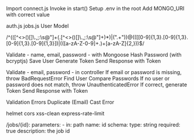 <!-- Database Connection -->

  Import connect.js
  Invoke in start()
  Setup .env in the root
  Add MONGO_URI with correct value

<!-- Routers -->
  auth.js
  jobs.js
  User Model

<!-- Email validation Regex -->

/^(([^<>()[\]\\.,;:\s@"]+(\.[^<>()[\]\\.,;:\s@"]+)*)|(".+"))@((\[[0-9]{1,3}\.[0-9]{1,3}\.[0-9]{1,3}\.[0-9]{1,3}\])|(([a-zA-Z\-0-9]+\.)+[a-zA-Z]{2,}))$/

<!-- Register User -->

 Validate - name, email, password - with Mongoose
 Hash Password (with bcryptjs)
 Save User
 Generate Token
 Send Response with Token

<!-- Login User -->
 Validate - email, password - in controller
 If email or password is missing, throw BadRequestError
 Find User
 Compare Passwords
 If no user or password does not match, throw UnauthenticatedError
 If correct, generate Token
 Send Response with Token

<!-- Mongoose Errors -->
 Validation Errors
 Duplicate (Email)
 Cast Error

<!-- Security -->
 helmet
 cors
 xss-clean
 express-rate-limit

<!-- Swagger UI -->
/jobs/{id}:
  parameters:
    - in: path
      name: id
      schema:
        type: string
      required: true
      description: the job id